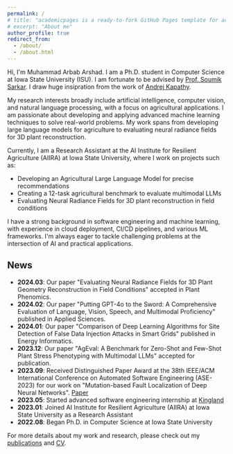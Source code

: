 ```yaml
---
permalink: /
# title: "academicpages is a ready-to-fork GitHub Pages template for academic personal websites"
# excerpt: "About me"
author_profile: true
redirect_from: 
  - /about/
  - /about.html
---
```


Hi, I'm Muhammad Arbab Arshad. I am a Ph.D. student in Computer Science at Iowa State University (ISU). I am fortunate to be advised by [Prof. Soumik Sarkar](https://scholar.google.com/citations?user=-rmRjqIAAAAJ&hl=en). I draw huge insipration from the work of [Andrej Kapathy](https://karpathy.ai/). 

My research interests broadly include artificial intelligence, computer vision, and natural language processing, with a focus on agricultural applications. I am passionate about developing and applying advanced machine learning techniques to solve real-world problems. My work spans from developing large language models for agriculture to evaluating neural radiance fields for 3D plant reconstruction.

Currently, I am a Research Assistant at the AI Institute for Resilient Agriculture (AIIRA) at Iowa State University, where I work on projects such as:

- Developing an Agricultural Large Language Model for precise recommendations
- Creating a 12-task agricultural benchmark to evaluate multimodal LLMs
- Evaluating Neural Radiance Fields for 3D plant reconstruction in field conditions

I have a strong background in software engineering and machine learning, with experience in cloud deployment, CI/CD pipelines, and various ML frameworks. I'm always eager to tackle challenging problems at the intersection of AI and practical applications.

News
------
- **2024.03**: Our paper "Evaluating Neural Radiance Fields for 3D Plant Geometry Reconstruction in Field Conditions" accepted in Plant Phenomics.
- **2024.02**: Our paper "Putting GPT-4o to the Sword: A Comprehensive Evaluation of Language, Vision, Speech, and Multimodal Proficiency" published in Applied Sciences.
- **2024.01**: Our paper "Comparison of Deep Learning Algorithms for Site Detection of False Data Injection Attacks in Smart Grids" published in Energy Informatics.
- **2023.12**: Our paper "AgEval: A Benchmark for Zero-Shot and Few-Shot Plant Stress Phenotyping with Multimodal LLMs" accepted for publication.
- **2023.09**: Received Distinguished Paper Award at the 38th IEEE/ACM International Conference on Automated Software Engineering (ASE-2023) for our work on "Mutation-based Fault Localization of Deep Neural Networks". [Paper](https://conf.researchr.org/details/ase-2023/ase-2023-papers/105/Mutation-based-Fault-Localization-of-Deep-Neural-Networks)
- **2023.05**: Started advanced software engineering internship at [Kingland](https://www.kingland.com/)
- **2023.01**: Joined AI Institute for Resilient Agriculture (AIIRA) at Iowa State University as a Research Assistant
- **2022.08**: Began Ph.D. in Computer Science at Iowa State University


For more details about my work and research, please check out my [publications](/publications/) and [CV](/cv/).
